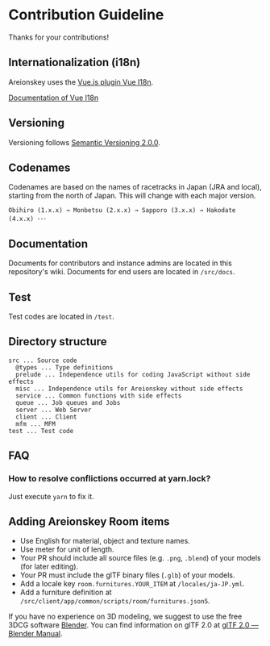 # Contribution Guideline

Thanks for your contributions!

## Internationalization (i18n)

Areionskey uses the [Vue.js plugin Vue I18n](https://github.com/kazupon/vue-i18n).

[Documentation of Vue I18n](http://kazupon.github.io/vue-i18n/introduction.html)

## Versioning

Versioning follows [Semantic Versioning 2.0.0](https://semver.org/).

## Codenames

Codenames are based on the names of racetracks in Japan (JRA and local), starting from the north of Japan.
This will change with each major version.

`Obihiro (1.x.x) → Monbetsu (2.x.x) → Sapporo (3.x.x) → Hakodate (4.x.x) ･･･`

## Documentation

Documents for contributors and instance admins are located in this repository's wiki.
Documents for end users are located in `/src/docs`.

## Test

Test codes are located in `/test`.

## Directory structure

``` text
src ... Source code
  @types ... Type definitions
  prelude ... Independence utils for coding JavaScript without side effects
  misc ... Independence utils for Areionskey without side effects
  service ... Common functions with side effects
  queue ... Job queues and Jobs
  server ... Web Server
  client ... Client
  mfm ... MFM
test ... Test code
```

## FAQ

### How to resolve conflictions occurred at yarn.lock?

Just execute `yarn` to fix it.

## Adding Areionskey Room items

* Use English for material, object and texture names.
* Use meter for unit of length.
* Your PR should include all source files (e.g. `.png`, `.blend`) of your models (for later editing).
* Your PR must include the glTF binary files (`.glb`) of your models.
* Add a locale key `room.furnitures.YOUR_ITEM` at `/locales/ja-JP.yml`.
* Add a furniture definition at `/src/client/app/common/scripts/room/furnitures.json5`.

If you have no experience on 3D modeling, we suggest to use the free 3DCG software [Blender](https://www.blender.org/).
You can find information on glTF 2.0 at [glTF 2.0 — Blender Manual]( https://docs.blender.org/manual/en/dev/addons/io_scene_gltf2.html).

